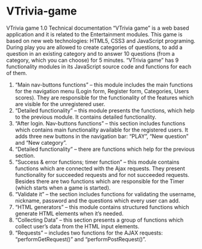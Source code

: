 VTrivia-game
===========
VTrivia game 1.0
Technical documentation
“VTrivia game” is a web based application and it is related to the Entertainment modules. 
This game is based on new web technologies: HTML5, CSS3 and JavaScript programing. 
During play you are allowed to create categories of questions, to add a question in an existing category and 
to answer 10 questions (from a category, which you can choose) for 5 minutes.
“VTrivia game” has 9 functionality modules in its JavaScript source code and functions for each of them. 

1.  “Main nav-buttons functions” – this module includes the main functions for the navigation menu 
      (Login form, Register form, Categories, Users scores). They are responsible for the functionality of the 
    features which are visible for the unregistered user. 
2.	 “Detailed functionality” – this module presents the functions, which help to the previous module. 
      It contains detailed functionality.
3.	“After login. Nav-buttons functions” – this section includes functions which contains main functionality 
      available for the registered users. It adds three new buttons in the navigation bar: “PLAY”, 
      “New question” and “New category”. 
4.	“Detailed functionality” – there are functions which help for the previous section. 
5.	“Success & error functions; timer function” – this module contains functions which are connected 
      with the Ajax requests.  They present functionality for succeeded requests and for not succeeded requests. 
      Besides there are two functions which are responsible for the Timer (which starts when a game is started).
6.	“Validate it” – the section includes functions for validating the username, nickname, 
      password and the questions which every user can add.
7.	“HTML generators” – this module contains structured functions which generate HTML elements when it’s needed.
8.	“Collecting Data” – this section presents a group of functions which collect user’s data from the HTML 
      input elements.
9.	“Requests” – includes two functions for the AJAX requests: “performGetRequest()” and “performPostRequest()”.
